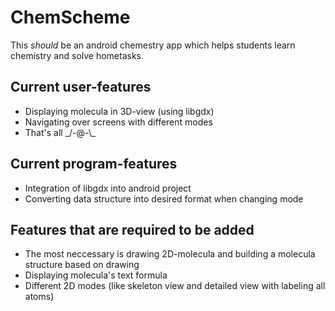 # ChemScheme

This _should_ be an android chemestry app which helps students learn chemistry and solve hometasks.

## Current user-features

- Displaying molecula in 3D-view (using libgdx)
- Navigating over screens with different modes
- That's all \_/-@-\\\_

## Current program-features

- Integration of libgdx into android project
- Converting data structure into desired format when changing mode

## Features that are required to be added

- The most neccessary is drawing 2D-molecula and building a molecula structure based on drawing
- Displaying molecula's text formula
- Different 2D modes (like skeleton view and detailed view with labeling all atoms)

